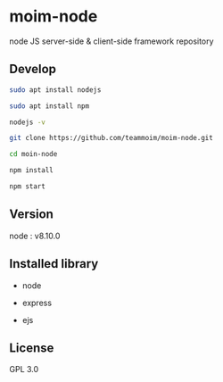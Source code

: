 # moim-node
node JS server-side & client-side framework repository

## Develop

```sh
sudo apt install nodejs
```

```sh
sudo apt install npm
```

```sh
nodejs -v
```

```sh
git clone https://github.com/teammoim/moim-node.git
```

```sh
cd moin-node
```

```sh
npm install
```

```sh
npm start
```



## Version

node : v8.10.0

## Installed library

* node

* express

* ejs

## License

GPL 3.0
